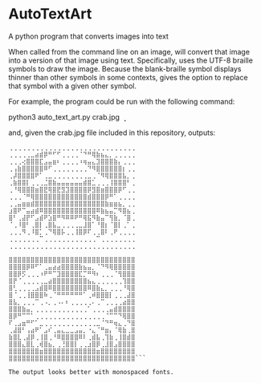 # AutoTextArt
A python program that converts images into text

When called from the command line on an image, will convert that image into a version of that image using text.
Specifically, uses the UTF-8 braille symbols to draw the image. Because the blank-braille symbol displays thinner
than other symbols in some contexts, gives the option to replace that symbol with a given other symbol.

For example, the program could be run with the following command:

python3 auto_text_art.py crab.jpg ⢀

and, given the crab.jpg file included in this repository, outputs:

```
⢀⢀⢀⢀⢀⢀⢀⢀⢀⢀⢀⢀⢀⢀⢀⢀⢀⢀⢀⢀⢀⢀⢀⢀⢀⢀⢀⢀⢀
⢀⢀⢀⢀⢀⣀⣴⣾⡿⠛⠋⠋⢀⢀⢀⢀⠈⠙⠛⢿⣷⣦⣄⡀⢀⢀⢀⢀⢀
⢀⢀⢀⢔⣿⣿⣿⣏⣠⣤⣶⠆⢀⢀⢀⢀⠰⢶⣤⣄⣹⣿⣿⣿⣷⡄⢀⢀⢀
⢀⢠⣷⣿⣿⣿⣿⣿⠿⠋⢀⢀⢀⢀⢀⢀⢀⢀⠙⠻⣿⣿⣿⣿⣿⣿⡆⢀⢀
⢀⡼⣿⣿⣿⣿⠟⠁⢀⣀⢀⢀⢀⢀⢀⢀⢀⢀⣀⢀⠈⠻⢿⣿⣿⣿⣧⡀⢀
⢀⣷⣿⣿⡇⢀⢀⢀⣈⣿⣷⣤⣤⣤⣤⣤⣤⣾⣿⣁⢀⢀⢀⢸⣿⣿⣿⠃⢀
⢀⠘⢿⣿⣿⣿⣶⣿⣟⢿⣿⣟⣻⣹⣿⣿⣿⣿⡿⣻⣿⣶⣿⣿⣿⡿⠋⢀⢀
⢀⢀⢀⠈⠛⢿⣿⣿⣿⣿⣿⣿⣿⣿⣿⣿⣿⣿⣾⣿⣿⣿⡿⠛⠁⢀⢀⢀⢀
⢀⢀⣤⣶⣶⣾⣿⣿⣿⣿⣿⣿⣿⣿⣿⣿⣿⣿⣿⣿⣿⣿⣷⣶⣶⣦⡀⢀⢀
⣰⣿⠟⠉⣤⣴⣾⠿⣿⣿⣿⣿⣿⣿⣿⣿⣿⣿⣿⣿⠿⣷⣦⣤⡉⠻⣿⣦⢀
⣿⠃⢀⣼⡟⠋⣠⣾⠟⣱⣿⠛⠻⠿⠿⠟⠛⢿⣯⠻⣷⣤⠉⢻⣷⡀⠈⣿⢀
⠈⢀⠸⣿⠃⢀⣿⡇⢀⣿⣧⣀⢀⢀⢀⢀⣀⣸⣿⠁⠘⣿⡆⠈⣿⡇⢀⠁⢀
⢀⢀⢀⠻⢀⠸⣿⡁⢀⠙⢿⣿⡧⢀⢀⢸⣿⡿⠏⢀⢀⣿⠇⢀⠟⢀⢀⢀⢀
⢀⢀⢀⢀⢀⢀⢀⠉⢀⢀⢀⢀⢀⢀⢀⢀⢀⢀⢀⢀⠉⢀⢀⢀⢀⢀⢀⢀⢀
⢀⢀⢀⢀⢀⢀⢀⢀⢀⢀⢀⢀⢀⢀⢀⢀⢀⢀⢀⢀⢀⢀⢀⢀⢀⢀⢀⢀⢀

⣿⣿⣿⣿⣿⣿⣿⣿⣿⣿⣿⣿⣿⣿⣿⣿⣿⣿⣿⣿⣿⣿⣿⣿⣿⣿⣿⣿⣿
⣿⣿⣿⣿⡿⠿⠋⠁⢀⣤⣴⣴⣿⣿⣿⣿⣷⣦⣤⡀⠈⠙⠻⢿⣿⣿⣿⣿⣿
⣿⣿⡿⡫⢀⢀⢀⠰⠟⠛⠉⣹⣿⣿⣿⣿⣏⡉⠛⠻⠆⢀⢀⢀⠈⢻⣿⣿⣿
⣿⡟⠈⢀⢀⢀⢀⢀⣀⣴⣿⣿⣿⣿⣿⣿⣿⣿⣦⣄⢀⢀⢀⢀⢀⢀⢹⣿⣿
⣿⢃⢀⢀⢀⢀⣠⣾⣿⠿⣿⣿⣿⣿⣿⣿⣿⣿⠿⣿⣷⣄⡀⢀⢀⢀⠘⢿⣿
⣿⠈⢀⢀⢸⣿⣿⣿⠷⢀⠈⠛⠛⠛⠛⠛⠛⠁⢀⠾⣿⣿⣿⡇⢀⢀⢀⣼⣿
⣿⣧⡀⢀⢀⢀⠉⢀⠠⡀⢀⠠⠄⠆⢀⢀⢀⢀⢀⠄⢀⠉⢀⢀⢀⢀⣴⣿⣿
⣿⣿⣿⣷⣤⡀⢀⢀⢀⢀⢀⢀⢀⢀⢀⢀⢀⢀⠁⢀⢀⢀⢀⣤⣾⣿⣿⣿⣿
⣿⡿⠛⠉⠉⠁⢀⢀⢀⢀⢀⢀⢀⢀⢀⢀⢀⢀⢀⢀⢀⢀⠈⠉⠉⠙⢿⣿⣿
⠏⢀⣠⣶⠛⠋⠁⣀⢀⢀⢀⢀⢀⢀⢀⢀⢀⢀⢀⢀⣀⠈⠙⠛⢶⣄⢀⠙⣿
⢀⣼⣿⠃⢠⣴⠟⠁⣠⠎⢀⣤⣄⣀⣀⣠⣤⡀⠐⣄⠈⠛⣶⡄⠈⢿⣷⢀⣿
⣷⣿⣇⢀⣼⡿⢀⢸⣿⢀⠘⠿⣿⣿⣿⣿⠿⠇⢀⣾⣧⢀⢹⣷⢀⢸⣿⣾⣿
⣿⣿⣿⣄⣿⣇⢀⢾⣿⣦⡀⢀⢘⣿⣿⡇⢀⢀⣰⣿⡿⢀⣸⣿⣠⣿⣿⣿⣿
⣿⣿⣿⣿⣿⣿⣿⣶⣿⣿⣿⣿⣿⣿⣿⣿⣿⣿⣿⣿⣶⣿⣿⣿⣿⣿⣿⣿⣿
⣿⣿⣿⣿⣿⣿⣿⣿⣿⣿⣿⣿⣿⣿⣿⣿⣿⣿⣿⣿⣿⣿⣿⣿⣿⣿⣿⣿⣿```

The output looks better with monospaced fonts.
